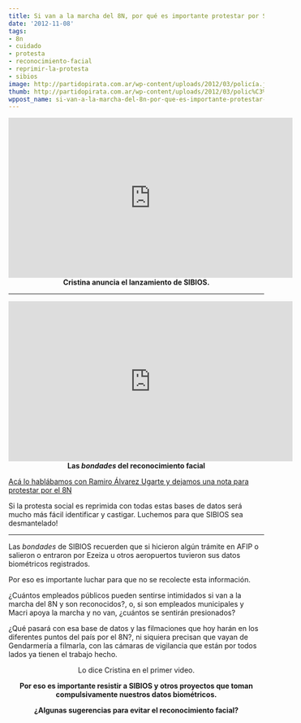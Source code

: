 ```yaml
---
title: Si van a la marcha del 8N, por qué es importante protestar por SIBIOS
date: '2012-11-08'
tags:
- 8n
- cuidado
- protesta
- reconocimiento-facial
- reprimir-la-protesta
- sibios
image: http://partidopirata.com.ar/wp-content/uploads/2012/03/policía.jpg
thumb: http://partidopirata.com.ar/wp-content/uploads/2012/03/polic%C3%ADa-150x150.jpg
wppost_name: si-van-a-la-marcha-del-8n-por-que-es-importante-protestar-por-sibios
---
```


<center>
<iframe src="http://www.youtube.com/embed/ZZnVuBHJ994" frameborder="0" width="560" height="315"></iframe>
<strong>Cristina anuncia el lanzamiento de SIBIOS.</strong></center>

<hr />
<p style="text-align: center;"><iframe src="http://www.youtube.com/embed/ARWx6uWxHtU" frameborder="0" width="560" height="315"></iframe>
<strong>Las <em>bondades</em> del reconocimiento facial</strong></p>
<a href="http://partidopirata.com.ar/4771/nota-para-protestar-por-la-toma-compulsiva-de-datos-biometricos-en-ezeiza-afip-otros" target="_blank">Acá lo hablábamos con Ramiro Álvarez Ugarte y dejamos una nota para protestar por el 8N</a>

Si la protesta social es reprimida con todas estas bases de datos será mucho más fácil identificar y castigar.
Luchemos para que SIBIOS sea desmantelado!

<hr />

Las <em>bondades</em> de SIBIOS recuerden que si hicieron algún trámite en AFIP o salieron o entraron por Ezeiza u otros aeropuertos tuvieron sus datos biométricos registrados.

Por eso es importante luchar para que no se recolecte esta información.

¿Cuántos empleados públicos pueden sentirse intimidados si van a la marcha del 8N y son reconocidos?, o, si son empleados municipales y Macri apoya la marcha y no van, ¿cuántos se sentirán presionados?

¿Qué pasará con esa base de datos y las filmaciones que hoy harán en los diferentes puntos del país por el 8N?, ni siquiera precisan que vayan de Gendarmería a filmarla, con las cámaras de vigilancia que están por todos lados ya tienen el trabajo hecho.
<p style="text-align: center;">Lo dice Cristina en el primer video.</p>
<p style="text-align: center;"><strong>Por eso es importante resistir a SIBIOS y otros proyectos que toman compulsivamente nuestros datos biométricos.</strong></p>
<p style="text-align: center;"></p>
<p style="text-align: center;"><strong>¿Algunas sugerencias para evitar el reconocimiento facial?</strong></p>
&nbsp;
